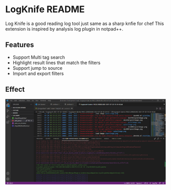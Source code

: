 # LogKnife README

Log Knife is a good reading log tool just same as  a sharp knfie for chef
This extension is inspired by analysis log plugin in notpad++. 
## Features

- Support Multi tag search 
- Highlight result lines that match the filters
- Support jump to source
- Import and export filters

## Effect
![Usage](LogKnife.png)

